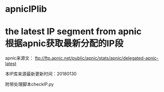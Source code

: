 # apnicIPlib
the latest IP segment from apnic<br>
根据apnic获取最新分配的IP段
===========================================================
apnic来源文：
ftp://ftp.apnic.net/public/apnic/stats/apnic/delegated-apnic-latest

本IP库来源最新更新时间：20180130

附带处理脚本checkIP.py
